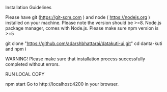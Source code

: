 Installation Guidelines

Please have git (https://git-scm.com ) and node ( https://nodejs.org ) installed on your machine. Please note the version should be >=8.
Node.js package manager, comes with Node.js. Please make sure npm version is >=5

git clone "https://github.com/adarshbhattarai/datakuti-ui.git"
cd danta-kuti and npm i

WARNING!
Please make sure that installation process successfully completed without errors.

RUN LOCAL COPY

npm start
Go to http://localhost:4200 in your browser.